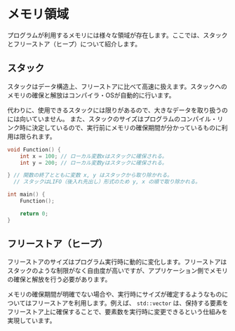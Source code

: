 # メモリ領域

プログラムが利用するメモリには様々な領域が存在します。ここでは、スタックとフリーストア（ヒープ）について紹介します。

## スタック

スタックはデータ構造上、フリーストアに比べて高速に扱えます。スタックへのメモリの確保と解放はコンパイラ・OSが自動的に行います。

代わりに、使用できるスタックには限りがあるので、大きなデータを取り扱うのには向いていません。
また、スタックのサイズはプログラムのコンパイル・リンク時に決定しているので、実行前にメモリの確保期間が分かっているものに利用は限られます。

```cpp
void Function() {
    int x = 100; // ローカル変数xはスタックに確保される。
    int y = 200; // ローカル変数yはスタックに確保される。

} // 関数の終了とともに変数 x, y はスタックから取り除かれる。
  // スタックはLIFO（後入れ先出し）形式のため y, x の順で取り除かれる。

int main() {
    Function();

    return 0;
}
```

## フリーストア（ヒープ）

フリーストアのサイズはプログラム実行時に動的に変化します。フリーストアはスタックのような制限がなく自由度が高いですが、アプリケーション側でメモリの確保と解放を行う必要があります。

メモリの確保期間が明確でない場合や、実行時にサイズが確定するようなものについてはフリーストアを利用します。例えば、 `std::vector` は、保持する要素をフリーストア上に確保することで、要素数を実行時に変更できるという仕組みを実現しています。
